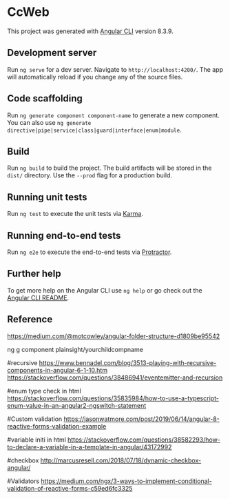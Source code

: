 # CcWeb

This project was generated with [Angular CLI](https://github.com/angular/angular-cli) version 8.3.9.

## Development server

Run `ng serve` for a dev server. Navigate to `http://localhost:4200/`. The app will automatically reload if you change any of the source files.

## Code scaffolding

Run `ng generate component component-name` to generate a new component. You can also use `ng generate directive|pipe|service|class|guard|interface|enum|module`.

## Build

Run `ng build` to build the project. The build artifacts will be stored in the `dist/` directory. Use the `--prod` flag for a production build.

## Running unit tests

Run `ng test` to execute the unit tests via [Karma](https://karma-runner.github.io).

## Running end-to-end tests

Run `ng e2e` to execute the end-to-end tests via [Protractor](http://www.protractortest.org/).

## Further help

To get more help on the Angular CLI use `ng help` or go check out the [Angular CLI README](https://github.com/angular/angular-cli/blob/master/README.md).

## Reference

https://medium.com/@motcowley/angular-folder-structure-d1809be95542

ng g component plainsight/yourchildcompname

#recursive
https://www.bennadel.com/blog/3513-playing-with-recursive-components-in-angular-6-1-10.htm
https://stackoverflow.com/questions/38486941/eventemitter-and-recursion


#enum type check in html
https://stackoverflow.com/questions/35835984/how-to-use-a-typescript-enum-value-in-an-angular2-ngswitch-statement


#Custom validation
https://jasonwatmore.com/post/2019/06/14/angular-8-reactive-forms-validation-example

#variable initi in html
https://stackoverflow.com/questions/38582293/how-to-declare-a-variable-in-a-template-in-angular/43172992

#checkbox
http://marcusresell.com/2018/07/18/dynamic-checkbox-angular/

#Validators
https://medium.com/ngx/3-ways-to-implement-conditional-validation-of-reactive-forms-c59ed6fc3325
